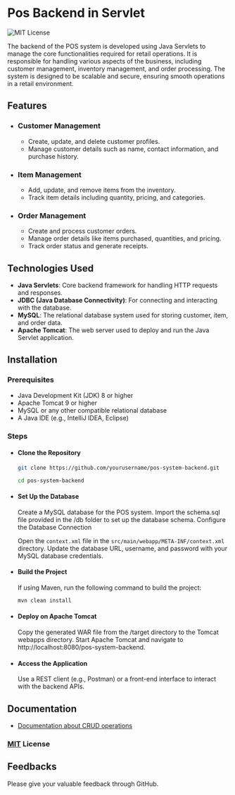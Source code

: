 
# Pos Backend in Servlet
![MIT License](https://img.shields.io/badge/License-MIT-green.svg)

The backend of the POS system is developed using Java Servlets to manage the core functionalities required for retail operations. It is responsible for handling various aspects of the business, including customer management, inventory management, and order processing. The system is designed to be scalable and secure, ensuring smooth operations in a retail environment.


## Features
- ### Customer Management

    - Create, update, and delete customer profiles.
    - Manage customer details such as name, contact information,  and purchase history.

- ### Item Management

    - Add, update, and remove items from the inventory.
    - Track item details including quantity, pricing, and categories.
- ### Order Management

    - Create and process customer orders.
    - Manage order details like items purchased, quantities, and pricing.
    - Track order status and generate receipts.
## Technologies Used
- **Java Servlets**: Core backend framework for handling HTTP requests and responses.
- **JDBC (Java Database Connectivity)**: For connecting and interacting with the database.
- **MySQL**: The relational database system used for storing customer, item, and order data.
- **Apache Tomcat**: The web server used to deploy and run the Java Servlet application.
## Installation
### Prerequisites
- Java Development Kit (JDK) 8 or higher
- Apache Tomcat 9 or higher
- MySQL or any other compatible relational database
- A Java IDE (e.g., IntelliJ IDEA, Eclipse)

### Steps

- #### Clone the Repository
    ```bash
    git clone https://github.com/yourusername/pos-system-backend.git

    cd pos-system-backend
    ```
- #### Set Up the Database

  Create a MySQL database for the POS system.
  Import the schema.sql file provided in the /db folder to set up the database schema.
  Configure the Database Connection

  Open the `context.xml` file in the `src/main/webapp/META-INF/context.xml` directory.
  Update the database URL, username, and password with your MySQL database credentials.

- #### Build the Project

  If using Maven, run the following command to build the project:

    ```bash
    mvn clean install
    ````
- #### Deploy on Apache Tomcat

  Copy the generated WAR file from the /target directory to the Tomcat webapps directory.
  Start Apache Tomcat and navigate to http://localhost:8080/pos-system-backend.

- #### Access the Application

  Use a REST client (e.g., Postman) or a front-end interface to interact with the backend APIs.

## Documentation

- [Documentation about CRUD operations](https://documenter.getpostman.com/view/32449934/2sA3s1pCA7)

### [MIT](./License.txt) License


## Feedbacks
Please give your valuable feedback through GitHub. 
